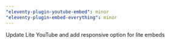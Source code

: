 ```yaml
---
"eleventy-plugin-youtube-embed": minor
"eleventy-plugin-embed-everything": minor
---
```


Update Lite YouTube and add responsive option for lite embeds
